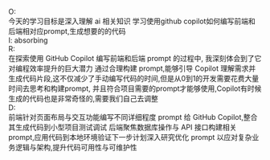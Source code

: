O:  
今天的学习目标是深入理解 ai 相关知识
学习使用github copilot如何编写前端和后端相对应prompt,生成想要的的代码  
I: absorbing  
R:  
在探索使用 GitHub Copilot 编写前端和后端 prompt 的过程中, 我深刻体会到了它对编程效率提升的巨大潜力
通过合理构建 prompt,能够引导 Copilot 理解需求并生成代码片段,这不仅减少了手动编写代码的时间,但是从0到1的开发需要花费大量时间去思考和构建prompt,
并且符合项目需要的prompt才能够使用,Copilot有时候生成的代码也是非常奇怪的,需要我们自己去调整  
D:  
前端针对页面布局与交互功能编写不同详细程度 prompt 给 GitHub Copilot,整合其生成代码到小型项目测试调试
后端聚焦数据库操作与 API 接口构建相关 prompt,应用代码到本地环境验证下一步计划深入研究优化 prompt 以应对复杂业务逻辑与架构,提升代码可用性与可维护性
